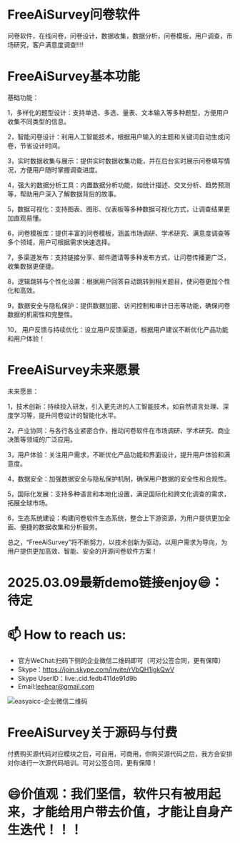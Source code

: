# FreeAiSurvey问卷软件
问卷软件，在线问卷，问卷设计，数据收集，数据分析，问卷模板，用户调查，市场研究，客户满意度调查!!!!

# FreeAiSurvey基本功能

基础功能：

1，多样化的题型设计：支持单选、多选、量表、文本输入等多种题型，方便用户收集不同类型的信息。

2，智能问卷设计：利用人工智能技术，根据用户输入的主题和关键词自动生成问卷，节省设计时间。

3，实时数据收集与展示：提供实时数据收集功能，并在后台实时展示问卷填写情况，方便用户随时掌握调查进度。

4，强大的数据分析工具：内置数据分析功能，如统计描述、交叉分析、趋势预测等，帮助用户深入了解数据背后的故事。

5，数据可视化：支持图表、图形、仪表板等多种数据可视化方式，让调查结果更加直观易懂。

6，问卷模板库：提供丰富的问卷模板，涵盖市场调研、学术研究、满意度调查等多个领域，用户可根据需求快速选择。

7，多渠道发布：支持链接分享、邮件邀请等多种发布方式，让问卷传播更广泛，收集数据更便捷。

8，逻辑跳转与个性化设置：根据用户回答自动跳转到相关题目，使问卷更加个性化和高效。

9，数据安全与隐私保护：提供数据加密、访问控制和审计日志等功能，确保问卷数据的机密性和完整性。

10， 用户反馈与持续优化：设立用户反馈渠道，根据用户建议不断优化产品功能和用户体验！

# FreeAiSurvey未来愿景

未来愿景：

1，技术创新：持续投入研发，引入更先进的人工智能技术，如自然语言处理、深度学习等，提升问卷设计的智能化水平。

2，产业协同：与各行各业紧密合作，推动问卷软件在市场调研、学术研究、商业决策等领域的广泛应用。

3，用户体验：关注用户需求，不断优化产品功能和界面设计，提升用户体验和满意度。

4，数据安全：加强数据安全与隐私保护机制，确保用户数据的安全性和合规性。

5，国际化发展：支持多种语言和本地化设置，满足国际化和跨文化调查的需求，拓展全球市场。

6，生态系统建设：构建问卷软件生态系统，整合上下游资源，为用户提供更加全面、便捷的数据收集和分析服务。

总之，“FreeAiSurvey”将不断努力，以技术创新为驱动，以用户需求为导向，为用户提供更加高效、智能、安全的开源问卷软件方案！

# 2025.03.09最新demo链接enjoy😄：待定

# 📫 How to reach us:
- 官方WeChat:扫码下侧的企业微信二维码即可（可对公签合同，更有保障）
- Skype：https://join.skype.com/invite/rVbQH1igkQwV
- Skype UserID：live:.cid.fedb411de91d9b
- Email:leehear@gmail.com

![easyaicc-企业微信二维码](https://github.com/user-attachments/assets/3dec9063-5494-43ab-93ca-3c54a403f0eb)

# FreeAiSurvey关于源码与付费
付费购买源代码对应模块之后，可自用，可商用，你购买源代码之后，我方会安排对你进行一次源代码培训。可对公签合同，更有保障！

# 😄价值观：我们坚信，软件只有被用起来，才能给用户带去价值，才能让自身产生迭代！！！
